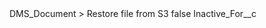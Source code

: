 <?xml version="1.0" encoding="UTF-8"?>
<CustomMetadata xmlns="http://soap.sforce.com/2006/04/metadata" xmlns:xsi="http://www.w3.org/2001/XMLSchema-instance">
    <label>DMS_Document &gt; Restore file from S3</label>
    <protected>false</protected>
    <values>
        <field>Inactive_For__c</field>
        <value xsi:nil="true"/>
    </values>
</CustomMetadata>

